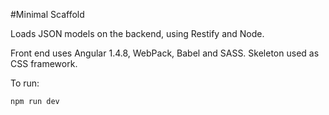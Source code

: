 #Minimal Scaffold

Loads JSON models on the backend, using Restify and Node.

Front end uses Angular 1.4.8, WebPack, Babel and SASS.
Skeleton used as CSS framework.

To run:

    npm run dev

